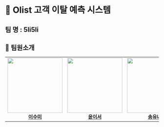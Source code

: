 # 🧾 Olist 고객 이탈 예측 시스템
## 팀 명 : 5li5li
## 👥 팀원소개
<p align="center">
<table width="100%">
  <tr align="center">
    <td width="20%">
      <a href="https://github.com/ypck">
        <img src="assets/보네카 암발라부.webp" width="180" height="180"><br>
        <b>이수미</b>
      </a>
    </td>
    <td width="20%">
      <a href="https://github.com/seunghak-kim">
        <img src="assets/브루발로니 룰릴롤리.webp" width="180" height="180"><br>
        <b>윤이서</b>
      </a>
    </td>
    <td width="20%">
      <a href="https://github.com/juyeong608">
        <img src="assets/블루베리니 옥토푸시니.webp" width="180" height="180"><br>
        <b>송유나</b>
      </a>
    </td>
    <td width="20%">
      <a href="https://github.com/1203choi">
        <img src="assets/퉁퉁퉁퉁퉁퉁퉁퉁퉁 사후르.webp" width="180" height="180"><br>
        <b>전정규</b>
      </a>
    </td>
    <td width="20%">
      <a href="https://github.com/새로운팀원깃허브아이디">
        <img src="assets/새로운팀원이미지.webp" width="180" height="180"><br>
        <b>이원지희</b>
      </a>
    </td>
  </tr>
</table>
</p>
